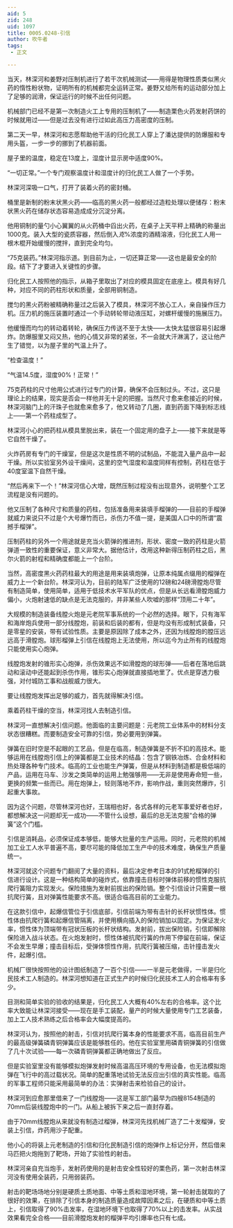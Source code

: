 ```yaml
---
aid: 5
zid: 248
uid: 1097
title: 0005.0248-引信
author: 吹牛者
tags: 
 - 正文

---
```




  当天，林深河和姜野对压制机进行了若干次机械测试——用得是物理性质类似黑火药的惰性粉状物，证明所有的机械都完全运转正常。姜野又给所有的运动部分加上了足够的润滑，保证运行的时候不出任何问题。

  机械部门已经不是第一次制造火工上专用的压制机了——制造栗色火药发射药饼的时候就用过——但是过去没有进行过如此高压力高密度的压制。

  第二天一早，林深河和志愿帮助他干活的归化民工人穿上了潘达提供的防爆服和专用头盔，一步一步的挪到了机器前面。

  屋子里的温度，稳定在13度上，湿度计显示房中适度90%。

  “一切正常。”一个专门观察温度计和湿度计的归化民工人做了一个手势。

  林深河深吸一口气，打开了装着火药的密封桶。

  桶里是新制的粉末状黑火药——临高的黑火药一般都经过造粒处理以便储存：粉末状黑火药在储存状态容易造成成分沉淀分离。

  他用铜制的量勺小心翼翼的从火药桶中舀出火药，在桌子上天平秤上精确的称量出1000克。装入大型的瓷质容器，然后倒入*克*%浓度的酒精溶液，归化民工人用一根木棍开始缓慢的搅拌，直到完全均匀。

  “75克装药。”林深河指示道。到目前为止，一切还算正常——这也是最安全的阶段。结下了才要进入关键性的步骤。

  归化民工人按照他的指示，从箱子里取出了对应的模具固定在底座上。模具有好几种，对应不同的药柱形状和质量，全部用铜制造。

  搅匀的黑火药粉被精确称量过之后装入了模具，林深河不放心工人，亲自操作压力机。压力机的施压装置时通过一个手动转轮带动液压缸，对螺杆缓慢的施展压力。

  他缓慢而均匀的转动着转轮，确保压力传送不至于太快——太快太猛很容易引起爆炸。防爆服里又闷又热，他的心情又非常的紧张，不一会就大汗淋漓了，这让他产生了错觉，以为屋子里的气温上升了。

  “检查温度！”

  “气温14.5度，湿度90%！正常！”

  75克药柱的尺寸他用公式进行过专门的计算，确保不会压制过头。不过，这只是理论上的结果，现实是否会一样他并无十足的把握。当然尺寸愈来愈接近的时候，林深河脑门上的汗珠子也就愈来愈多了，他又转动了几圈，直到药面下降到标志线上——第一个药柱成型了。

  林深河小心的把药柱从模具里脱出来，装在一个固定用的盘子上——接下来就是等它自然干燥了。

  火炸药房有专门的干燥室，但是这次是性质不明的试制品，不能混入量产品中一起干燥。所以实验室另外设干燥间，这里的空气湿度和温度同样有控制，药柱在低于40度室温下自然干燥。

  “然后再来下一个！”林深河信心大增，既然压制过程没有出现意外，说明整个工艺流程是没有问题的。

  他又压制了各种尺寸和质量的药柱，包括准备用来装填手榴弹的——目前的手榴弹就威力来说只不过是个大号爆竹而已，杀伤力不值一提，是美国人口中的所谓“震撼手榴弹”。

  压制药柱的另外一个用途就是充当火箭弹的推进剂，形状、密度一致的药柱是火箭弹道一致性的重要保证，意义非常大。据他估计，改用这种新得压制药柱之后，黑尔火箭的射程和精确度都能上一个台阶。

  当然，高密度黑火药药柱最大的用途是用来装填炮弹，让原本纯属点缀用的榴弹在威力上一个新台阶。林深河认为，目前的陆军广泛使用的12磅和24磅滑膛炮尽管有制造简单，使用简单，适用于低技术水平军队的优点，但是从长远看滑膛炮威力偏小，火炮射速低的缺点是无法克服的，并非某些人吹嘘的那样“顶用二十年”。

  大规模的制造装备线膛火炮是元老院军事系统的一个必然的选择。眼下，只有海军和海岸炮兵使用一部分线膛炮，前装和后装的都有，但是均没有形成制式装备，只是零星的安装，带有试验性质。主要是原因除了成本之外，还因为线膛炮的膛压远远高于滑膛炮。球形榴弹上引信在线膛炮上无法使用，所以迄今为止所有的线膛炮只能使用实心炮弹。

  线膛炮发射的锥形实心炮弹，杀伤效果远不如滑膛炮的球形弹——后者在落地后跳动和滚动中还能起到杀伤作用，锥形实心炮弹就直接插地里了。优点是穿透力极强，对付城防工事和战舰威力很大。

  要让线膛炮发挥出足够的威力，首先就得解决引信。

  乘着药柱干燥的空当，林深河找人去制造引信。

  林深河一直想解决引信问题。他面临的主要问题是：元老院工业体系中的材料分支状态很糟糕。而要制造安全可靠的引信，势必要用到弹簧。

  弹簧在旧时空是不起眼的工艺品，但是在临高，制造弹簧是不折不扣的高技术。能够运用在线膛炮引信上的弹簧都是工业技术的结晶：包含了钢铁冶炼、合金材料和热处理各种专门技术。临高的工业也能生产弹簧，但是从材料到制造都是极低端的产品，运用在马车、沙发之类简单的运用上勉强够用——无非是使用寿命短一些，更换的频繁一些而已。用在炮弹上，轻则落地不炸，影响作战，重则突然爆炸，引起重大事故。

  因为这个问题，尽管林深河也好，王瑞相也好，各式各样的元老军事爱好者也好，都想解决这一问题却无一成功——不管什么设想，最后的总无法克服“合格的弹簧”这个门槛。

  引信是消耗品，必须保证成本够低，能够大批量的生产运用。同时，元老院的机械加工业工人水平普遍不高，要尽可能的降低加工生产中的技术难度，确保生产质量统一。

  林深河就这个问题专门翻阅了大量的资料，最后决定参考日本的91式枪榴弹的引信进行设计。这是一种结构简单的碰炸式，依靠撞击目标时弹体前移的惯性克服抗爬行簧阻力实现发火。保险措施为发射前拔出的保险销。整个引信设计只需要一根抗爬行簧，且对弹簧性能要求不高。很适合临高目前的工业能力。

  在这款引信中，起爆信管位于引信底部，引信前端为带有击针的长杆状惯性体。惯性体由抗爬行簧和起爆信管隔离，并使用横向插入的保险销加以固定。为保证发火率，惯性体为顶端带有冠状压板的长杆状结构。发射前，拔出保险销，引信即解除保险进入战斗状态。在火炮发射时，惯性体被抗爬行簧的作用下停留在前端，保证不会发生早爆；撞击目标后，受弹体惯性作用，抗爬行簧被压缩，击针撞击发火件，起爆引信。

  机械厂很快按照他的设计图纸制造了一百个引信——一半是元老做得，一半是归化民技术工人制造的。林深河想知道在正式生产的时候归化民技术工人的合格率有多少。

  目测和简单实验的验收的结果是，归化民工人大概有40%左右的合格率。这个比率大致能让林深河接受——现在是手工装配，量产的时候大量使用专门工艺装备，加上工人技术熟练之后合格率会大幅度提高的。

  林深河认为，按照他的射击，引信对抗爬行簧本身的性能要求不高，临高目前生产的最高级弹簧磷青铜弹簧应该是能够胜任的。他在实验室里用磷青铜弹簧的引信做了几十次试验——每一次磷青铜弹簧都正确地做出了反应。

  但是实验室里没有能够模拟炮弹发射时候高温高压环境的专用设备，也无法模拟炮弹在飞行中的高过载状况。简单的配重落地试验无法反应出引信的真实性能。临高的军事工程师只能采用最简单的办法：实弹射击来检验自己的设计。

  林深河到应愈那里借来了一门线膛炮——这是军工部门最早为四艘8154制造的70mm后装线膛炮中的一门。从船上被拆下来之后一直封存着。

  由于70mm线膛炮从来就没有制造过榴弹，林深河先找机械厂造了二十发榴弹，安装上引信，炸药用沙子配重。

  他小心的将装上元老制造的引信和归化民制造引信的炮弹作上标记分开，然后借来马匹把火炮拖到了靶场，开始了实验性的射击。

  林深河亲自充当炮手，发射药使用的是射击安全性较好的栗色药，第一次射击林深河没有使用全装药，只用弱装药。

  射击的靶场场地分别是硬质土质地面、中等土质和湿地环境，第一轮射击就取的了很好的效果，在排除了引信本身的制造质量造成故障因素之后，在硬质和中等土质上，引信取得了90%击发率，在湿地环境下也取得了70%以上的击发率。从实战效果看完全合格——目前滑膛炮发射的榴弹平均引爆率也只有七成。


